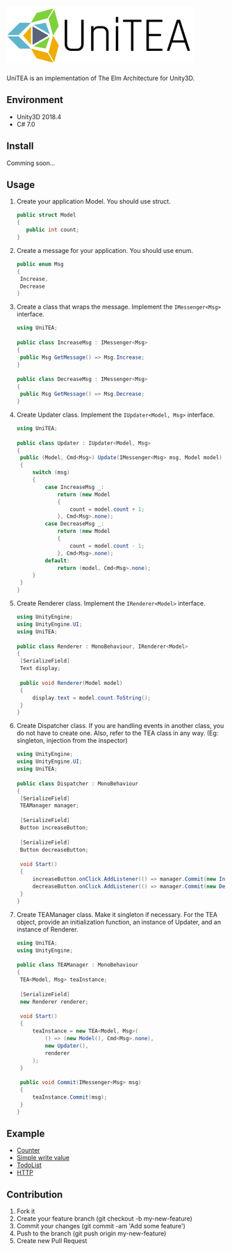 # ![logo](./images/logo.png)

UniTEA is an implementation of The Elm Architecture for Unity3D.

## Environment

- Unity3D 2018.4
- C# 7.0

## Install

Comming soon...

## Usage

1. Create your application Model. You should use struct.

   ```c#
   public struct Model
   {
      public int count;
   }
   ```

2. Create a message for your application. You should use enum.

   ```c#
   public enum Msg
   {
   	Increase,
   	Decrease
   }
   ```

3. Create a class that wraps the message. Implement the `IMessenger<Msg>` interface.

   ```c#
   using UniTEA;
   
   public class IncreaseMsg : IMessenger<Msg>
   {
   	public Msg GetMessage() => Msg.Increase;
   }
   
   public class DecreaseMsg : IMessenger<Msg>
   {
   	public Msg GetMessage() => Msg.Decrease;
   }
   ```

4. Create Updater class. Implement the `IUpdater<Model, Msg>` interface.

   ```c#
   using UniTEA;
   
   public class Updater : IUpdater<Model, Msg>
   {
   	public (Model, Cmd<Msg>) Update(IMessenger<Msg> msg, Model model)
   	{
   		switch (msg)
   		{
   			case IncreaseMsg _:
   				return (new Model
   				{
   					count = model.count + 1;
   				}, Cmd<Msg>.none);
   			case DecreaseMsg _:
   				return (new Model
   				{
   					count = model.count - 1;
   				}, Cmd<Msg>.none);
   			default:
   				return (model, Cmd<Msg>.none);
   		}
   	}
   }
   ```

5. Create Renderer class. Implement the `IRenderer<Model>` interface.

   ```c#
   using UnityEngine;
   using UnityEngine.UI;
   using UniTEA;
   
   public class Renderer : MonoBehaviour, IRenderer<Model>
   {
   	[SerializeField]
   	Text display;
   	
   	public void Renderer(Model model)
   	{
   		display.text = model.count.ToString();
   	}
   }
   ```

6. Create Dispatcher class. If you are handling events in another class, you do not have to create one.
   Also, refer to the TEA class in any way. (Eg: singleton, injection from the inspector)

   ```c#
   using UnityEngine;
   using UnityEngine.UI;
   using UniTEA;
   
   public class Dispatcher : MonoBehaviour
   {
   	[SerializeField]
   	TEAManager manager;
   
   	[SerializeField]
   	Button increaseButton;
   	
   	[SerializeField]
   	Button decreaseButton;
   	
   	void Start()
   	{
   		increaseButton.onClick.AddListener(() => manager.Commit(new IncreaseMsg()));
   		decreaseButton.onClick.AddListener(() => manager.Commit(new DecreaseMsg()));
   	}
   }
   ```

7. Create TEAManager class. Make it singleton if necessary. For the TEA object, provide an initialization function, an instance of Updater, and an instance of Renderer.

   ```c#
   using UniTEA;
   using UnityEngine;
   
   public class TEAManager : MonoBehaviour
   {
   	TEA<Model, Msg> teaInstance;
   	
   	[SerializeField]
   	new Renderer renderer;
   	
   	void Start()
   	{
   		teaInstance = new TEA<Model, Msg>(
   			() => (new Model(), Cmd<Msg>.none),
   			new Updater(),
   			renderer
   		);
   	}
   	
   	public void Commit(IMessenger<Msg> msg)
   	{
   		teaInstance.Commit(msg);
   	}
   }
   ```

## Example

- [Counter](https://github.com/uzimaru0000/UniTEA/tree/master/Assets/Scripts/Examples/Counter)
- [Simple write value](https://github.com/uzimaru0000/UniTEA/tree/master/Assets/Scripts/Examples/Simple)
- [TodoList](https://github.com/uzimaru0000/UniTEA/tree/master/Assets/Scripts/Examples/Todo)
- [HTTP](https://github.com/uzimaru0000/UniTEA/tree/master/Assets/Scripts/Examples/HTTP)

## Contribution

1. Fork it
2. Create your feature branch (git checkout -b my-new-feature)
3. Commit your changes (git commit -am 'Add some feature')
4. Push to the branch (git push origin my-new-feature)
5. Create new Pull Request
